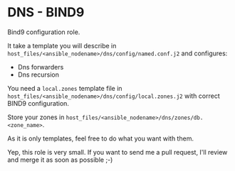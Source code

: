 # DNS - BIND9

Bind9 configuration role.

It take a template you will describe in `host_files/<ansible_nodename>/dns/config/named.conf.j2` and configures:

 - Dns forwarders
 - Dns recursion

You need a `local.zones` template file in `host_files/<ansible_nodename>/dns/config/local.zones.j2` with correct BIND9 configuration.


Store your zones in `host_files/<ansible_nodename>/dns/zones/db.<zone_name>`.


As it is only templates, feel free to do what you want with them.


Yep, this role is very small. If you want to send me a pull request, I'll review and merge it as soon as possible ;-)
